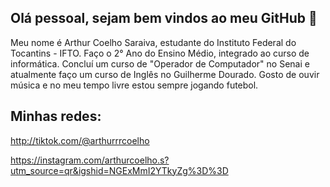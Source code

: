 ## Olá pessoal, sejam bem vindos ao meu GitHub 👋

Meu nome é Arthur Coelho Saraiva, estudante do Instituto Federal do Tocantins - IFTO. Faço o 2° Ano do Ensino Médio, integrado ao curso de informática. Concluí um curso de "Operador de Computador" no Senai e atualmente faço um curso de Inglês no Guilherme Dourado. Gosto de ouvir música e no meu tempo livre estou sempre jogando futebol.


## Minhas redes:
http://tiktok.com/@arthurrrcoelho

https://instagram.com/arthurcoelho.s?utm_source=qr&igshid=NGExMmI2YTkyZg%3D%3D
